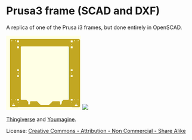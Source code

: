 # Prusa3 frame (SCAD and DXF)

A replica of one of the Prusa i3 frames, but done entirely in OpenSCAD.

![](frame.png) ![](frame=syabalizer.png)

[Thingiverse](http://www.thingiverse.com/thing:1724953) and [Youmagine](https://www.youmagine.com/designs/prusa3-frame-scad-and-dxf).

License: [Creative Commons - Attribution - Non Commercial - Share Alike](https://creativecommons.org/licenses/by-nc-sa/4.0/)
